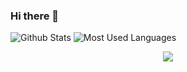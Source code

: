 ### Hi there 👋

<!--
**ChesterLin844/ChesterLin844** is a ✨ _special_ ✨ repository because its `README.md` (this file) appears on your GitHub profile.

Here are some ideas to get you started:

- 🔭 I’m currently working on ...
- 🌱 I’m currently learning ...
- 👯 I’m looking to collaborate on ...
- 🤔 I’m looking for help with ...
- 💬 Ask me about ...
- 📫 How to reach me: ...
- 😄 Pronouns: ...
- ⚡ Fun fact: ...
-->

![Github Stats](https://github-readme-stats.vercel.app/api?username=ChesterLin844&show_icons=true&theme=dark&count_private=true)
![Most Used Languages](https://github-readme-stats.vercel.app/api/top-langs/?username=ChesterLin844&theme=dark&layout=compact)
<div align="center"> <img src="https://readme-typing-svg.herokuapp.com/?lines=Hello,world!&center=true&font=Roboto&size=27" />
</div>



